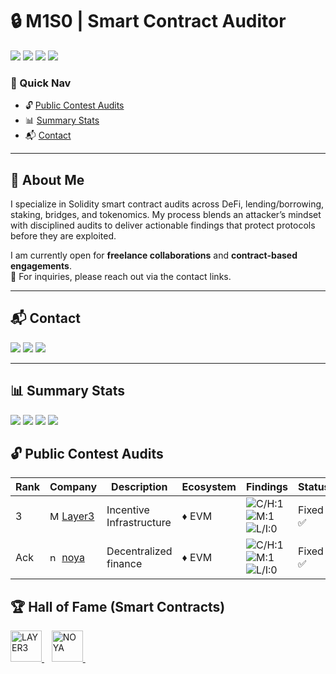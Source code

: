 # 🔒 M1S0 | Smart Contract Auditor

<p>
  <img src="https://img.shields.io/badge/Focus-Smart%20Contracts-blueviolet?style=flat-square" />
  <img src="https://img.shields.io/badge/Ecosystem-Solidity%20%7C%20EVM%20%7C%20Ethereum%20%7C%20Polygon%20%7C%20BSC-10b981?style=flat-square" />
   <img src="https://img.shields.io/badge/Freelance-Open-brightgreen?style=flat-square" /> 
  <img src="https://img.shields.io/badge/Last%20Updated-2025--09--05-334155?style=flat-square" />
</p>

### 🔗 Quick Nav
- 🔓 [Public Contest Audits](#-public-contest-audits)
- 📊 [Summary Stats](#-summary-stats)
- 📬 [Contact](#-contact)

---
## 🧠 About Me  

I specialize in Solidity smart contract audits across DeFi, lending/borrowing, staking, bridges, and tokenomics. My process blends an attacker’s mindset with disciplined audits to deliver actionable findings that protect protocols before they are exploited.

I am currently open for **freelance collaborations** and **contract-based engagements**.  
📩 For inquiries, please reach out via the contact links.  


---


## 📬 Contact
<p>
  <a href="https://x.com/UnknownMnz"><img src="https://img.shields.io/badge/Twitter-@UnknownMnz-1DA1F2?style=flat-square&logo=x" /></a>
  <a href="https://www.linkedin.com/in/m1s0/"><img src="https://img.shields.io/badge/LinkedIn-M1S0-0A66C2?style=flat-square&logo=linkedin&logoColor=white" /></a>
  <a href="https://t.me/M1S0_MS"><img src="https://img.shields.io/badge/Telegram-@M1S0_MS-2CA5E0?style=flat-square&logo=telegram&logoColor=white" /></a>
</p>

---

## 📊 Summary Stats
<!-- Update these numbers as you go -->
<p>
  <img src="https://img.shields.io/badge/Reports-5-blue?style=flat-square" />
  <img src="https://img.shields.io/badge/Public%20Contests-2-0ea5e9?style=flat-square" />
  <img src="https://img.shields.io/badge/Private%20Audits-0-64748b?style=flat-square" />
  <img src="https://img.shields.io/badge/Critical%2FHigh-2-red?style=flat-square" />
</p>


## 🔓 Public Contest Audits

| Rank | Company | Description | Ecosystem | Findings | Status | Report |
|------|---------|-------------|-----------|----------|--------|--------|
| 3 | <img src="https://dashboard.hackenproof.com/uploads/bounty_program/logo/66a3a7f0b77695001181f2de/logo.png" alt="Metropolis" width="15"/> [Layer3](https://layer3.xyz/) | Incentive Infrastructure | ♦ EVM | ![C/H:1](https://img.shields.io/badge/C/H-1-red) ![M:1](https://img.shields.io/badge/M-1-orange) ![L/I:0](https://img.shields.io/badge/L/I-1-gray) | Fixed ✅ | [![View Report](https://img.shields.io/badge/View_Report-0078D4?style=flat&logo=readthedocs&logoColor=white)](./reports/Metropolis_Audit.pdf) |
| Ack | <img src="https://dashboard.hackenproof.com/uploads/bounty_program/logo/680b5a0240041c22836c43d3/logo.png" alt="noya" width="15"/> [noya](https://noya.ai/) | Decentralized finance | ♦ EVM | ![C/H:1](https://img.shields.io/badge/C/H-1-red) ![M:1](https://img.shields.io/badge/M-1-orange) ![L/I:0](https://img.shields.io/badge/L/I-0-gray) | Fixed ✅ | [![View Report](https://img.shields.io/badge/View_Report-0078D4?style=flat&logo=readthedocs&logoColor=white)](./reports/Metropolis_Audit.pdf) |



## 🏆 Hall of Fame (Smart Contracts)  
<p align="left">
  <a href="https://layer3.xyz/" title="LAYER3">
    <img src="https://dashboard.hackenproof.com/uploads/bounty_program/logo/66a3a6fab77695000a81f2cb/logo.png?timestamp=1754581665" alt="LAYER3" height="50" />
  </a>&nbsp;&nbsp;
  <a href="https://noya.ai/" title="NOYA">
    <img src="https://dashboard.hackenproof.com/uploads/bounty_program/logo/680b5a0240041c22836c43d3/logo.png?timestamp=1755521341" alt="NOYA" height="50" />
  </a>&nbsp;&nbsp;

</p>
